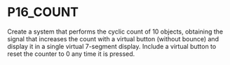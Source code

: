 # P16_COUNT

Create a system that performs the cyclic count of 10 objects, obtaining the signal that increases the count with a virtual button (without bounce) and display it in a single virtual 7-segment display. Include a virtual button to reset the counter to 0 any time it is pressed.

